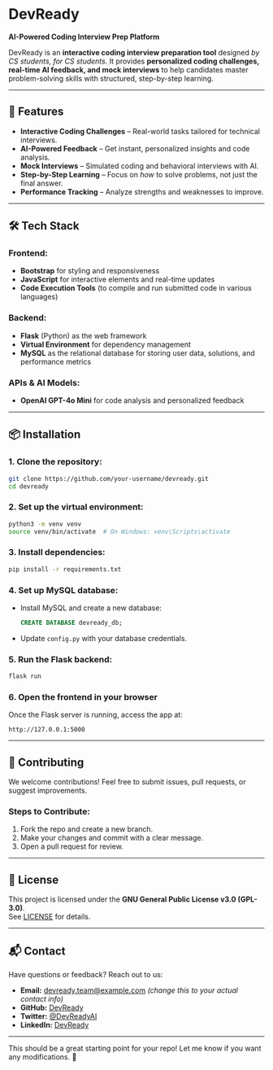 # DevReady  

**AI-Powered Coding Interview Prep Platform**  

DevReady is an **interactive coding interview preparation tool** designed *by CS students, for CS students.* It provides **personalized coding challenges, real-time AI feedback, and mock interviews** to help candidates master problem-solving skills with structured, step-by-step learning.  

---

## 🚀 Features  

- **Interactive Coding Challenges** – Real-world tasks tailored for technical interviews.  
- **AI-Powered Feedback** – Get instant, personalized insights and code analysis.  
- **Mock Interviews** – Simulated coding and behavioral interviews with AI.  
- **Step-by-Step Learning** – Focus on *how* to solve problems, not just the final answer.  
- **Performance Tracking** – Analyze strengths and weaknesses to improve.  

---

## 🛠 Tech Stack  

### **Frontend:**  
- **Bootstrap** for styling and responsiveness  
- **JavaScript** for interactive elements and real-time updates  
- **Code Execution Tools** (to compile and run submitted code in various languages)  

### **Backend:**  
- **Flask** (Python) as the web framework  
- **Virtual Environment** for dependency management  
- **MySQL** as the relational database for storing user data, solutions, and performance metrics  

### **APIs & AI Models:**  
- **OpenAI GPT-4o Mini** for code analysis and personalized feedback  

---

## 📦 Installation  

### **1. Clone the repository:**  
```bash
git clone https://github.com/your-username/devready.git
cd devready
```

### **2. Set up the virtual environment:**  
```bash
python3 -m venv venv
source venv/bin/activate  # On Windows: venv\Scripts\activate
```

### **3. Install dependencies:**  
```bash
pip install -r requirements.txt
```

### **4. Set up MySQL database:**  
- Install MySQL and create a new database:  
  ```sql
  CREATE DATABASE devready_db;
  ```
- Update `config.py` with your database credentials.  

### **5. Run the Flask backend:**  
```bash
flask run
```

### **6. Open the frontend in your browser**  
Once the Flask server is running, access the app at:  
```
http://127.0.0.1:5000
```

---

## 🤝 Contributing  

We welcome contributions! Feel free to submit issues, pull requests, or suggest improvements.  

### Steps to Contribute:  

1. Fork the repo and create a new branch.  
2. Make your changes and commit with a clear message.  
3. Open a pull request for review.  

---

## 📜 License  

This project is licensed under the **GNU General Public License v3.0 (GPL-3.0)**.  
See [LICENSE](LICENSE) for details.  

---

## 📬 Contact  

Have questions or feedback? Reach out to us:  

- **Email:** devready.team@example.com *(change this to your actual contact info)*  
- **GitHub:** [DevReady](https://github.com/your-repo)  
- **Twitter:** [@DevReadyAI](https://twitter.com/devreadyai)  
- **LinkedIn:** [DevReady](https://linkedin.com/company/devready)  

---

This should be a great starting point for your repo! Let me know if you want any modifications. 🚀
